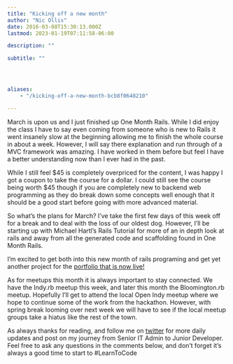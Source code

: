```yaml
---
title: "Kicking off a new month"
author: "Nic Ollis"
date: 2016-03-08T15:30:13.000Z
lastmod: 2023-01-19T07:11:58-06:00

description: ""

subtitle: ""




aliases:
    - "/kicking-off-a-new-month-bcb8f0648210"

---
```


March is upon us and I just finished up One Month Rails. While I did enjoy the class I have to say even coming from someone who is new to Rails it went insanely slow at the beginning allowing me to finish the whole course in about a week. However, I will say there explanation and run through of a MVC framework was amazing. I have worked in them before but feel I have a better understanding now than I ever had in the past.

While I still feel $45 is completely overpriced for the content, I was happy I got a coupon to take the course for a dollar. I could still see the course being worth $45 though if you are completely new to backend web programming as they do break down some concepts well enough that it should be a good start before going with more advanced material.

So what’s the plans for March? I’ve take the first few days of this week off for a break and to deal with the loss of our oldest dog. However, I’ll be starting up with Michael Hartl’s Rails Tutorial for more of an in depth look at rails and away from all the generated code and scaffolding found in One Month Rails.

I’m excited to get both into this new month of rails programing and get yet another project for the [portfolio that is now live!](http://ollis.me)

As for meetups this month it is always important to stay connected. We have the Indy.rb meetup this week, and later this month the Bloomington.rb meetup. Hopefully I’ll get to attend the local Open Indy meetup where we hope to continue some of the work from the hackathon. However, with spring break looming over next week we will have to see if the local meetup groups take a hiatus like the rest of the town.

As always thanks for reading, and follow me on [twitter](https://twitter.com/nic_ollis) for more daily updates and post on my journey from Senior IT Admin to Junior Developer. Feel free to ask any questions in the comments below, and don’t forget it’s always a good time to start to #LearnToCode
